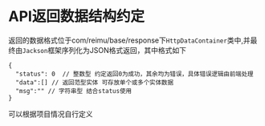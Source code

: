 # API返回数据结构约定

  返回的数据格式位于com/reimu/base/response下`HttpDataContainer`类中,并最终由`Jackson`框架序列化为JSON格式返回，其中格式如下

```
{
  "status": 0  // 整数型 约定返回0为成功，其余均为错误，具体错误逻辑由前端处理
  "data":[] // 返回范型实体 可存放单个或多个实体数据
  "msg":"" // 字符串型 结合status使用
}
```

可以根据项目情况自行定义